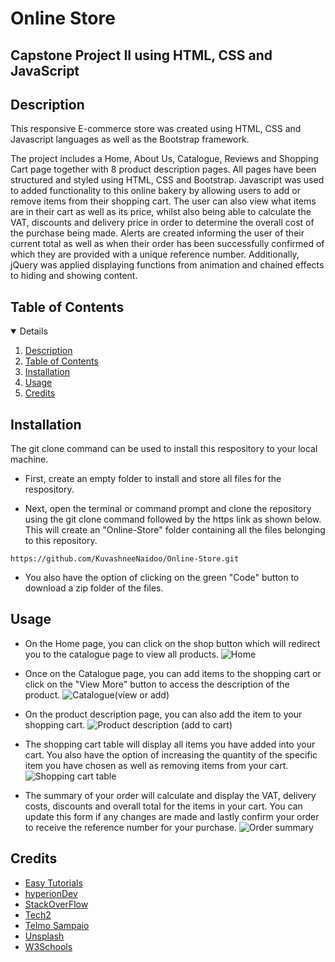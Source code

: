 # Online Store

## Capstone Project II using HTML, CSS and JavaScript

## Description 
This responsive E-commerce store was created using HTML, CSS and Javascript languages as well as the Bootstrap framework. 

The project includes a Home, About Us, Catalogue, Reviews and Shopping Cart page together with 8 product description pages. All pages have been structured and styled using HTML, CSS and Bootstrap. Javascript was used to added functionality to this online bakery by allowing users to add or remove items from their shopping cart. The user can also view what items are in their cart as well as its price, whilst also being able to calculate the VAT, discounts and delivery price in order to determine the overall cost of the purchase being made. Alerts are created informing the user of their current total as well as when their order has been successfully confirmed of which they are provided with a unique reference number. Additionally, jQuery was applied displaying functions from animation and chained effects to hiding and showing content.

## Table of Contents
<details open="open">
<ol>
<li><a href="#description">Description</a></li>
<li><a href="#table-of-contents">Table of Contents</a></li>
<li><a href="#installation">Installation</a></li>
<li><a href="#usage">Usage</a></li>
<li><a href="#credits">Credits</a></li>
</ol>
</details>

## Installation
The git clone command can be used to install this respository to your local machine.

* First, create an empty folder to install and store all files for the respository.

* Next, open the terminal or command prompt and clone the repository using the git clone command followed by the https link as shown below.
This will create an "Online-Store" folder containing all the files belonging to this repository.
```git clone
https://github.com/KuvashneeNaidoo/Online-Store.git 
``` 
* You also have the option of clicking on the green "Code" button to download a zip folder of the files.

## Usage
* On the Home page, you can click on the shop button which will redirect you to the catalogue page to view all products.
![Home](https://user-images.githubusercontent.com/105747929/179355703-5ea6624b-bc54-4013-b553-5975b10191fc.png)

* Once on the Catalogue page, you can add items to the shopping cart or click on the "View More" button to access the description of the product. 
![Catalogue(view or add)](https://user-images.githubusercontent.com/105747929/179355775-89654087-5f1b-474d-99a8-e605096a316f.png)

* On the product description page, you can also add the item to your shopping cart. 
![Product description (add to cart)](https://user-images.githubusercontent.com/105747929/179355880-0f9eb6e5-3df3-4c71-8032-7b1db2dec180.png)

* The shopping cart table will display all items you have added into your cart. You also have the option of increasing the quantity of the specific item you have chosen as well as removing items from your cart.
![Shopping cart table](https://user-images.githubusercontent.com/105747929/179355908-c9fb30f9-3f64-4d3d-afb6-fc9e58bcc43a.png)

* The summary of your order will calculate and display the VAT, delivery costs, discounts and overall total for the items in your cart.
You can update this form if any changes are made and lastly confirm your order to receive the reference number for your purchase.
![Order summary](https://user-images.githubusercontent.com/105747929/179355952-d5c6a5a1-f472-43c5-8c6b-d42cddef6cf1.png)

## Credits
* [Easy Tutorials](https://youtu.be/yQimoqo0-7g)
* [hyperionDev](https://www.hyperiondev.com)
* [StackOverFlow](https://stackoverflow.com)
* [Tech2](https://youtu.be/37KohMnIP7Q)
* [Telmo Sampaio](https://youtu.be/B20Getj_Zk4)
* [Unsplash](https://unsplash.com)
* [W3Schools](https://www.w3schools.com)
